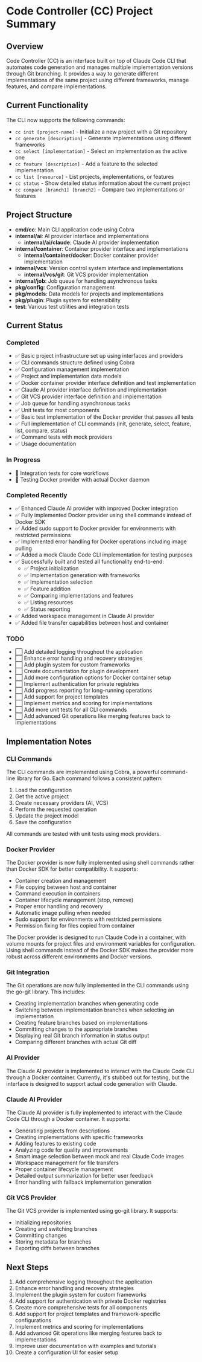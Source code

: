 # Code Controller (CC) Project Summary

## Overview
Code Controller (CC) is an interface built on top of Claude Code CLI that automates code generation and manages multiple implementation versions through Git branching. It provides a way to generate different implementations of the same project using different frameworks, manage features, and compare implementations.

## Current Functionality
The CLI now supports the following commands:
- `cc init [project-name]` - Initialize a new project with a Git repository
- `cc generate [description]` - Generate implementations using different frameworks
- `cc select [implementation]` - Select an implementation as the active one
- `cc feature [description]` - Add a feature to the selected implementation
- `cc list [resource]` - List projects, implementations, or features
- `cc status` - Show detailed status information about the current project
- `cc compare [branch1] [branch2]` - Compare two implementations or features

## Project Structure
- **cmd/cc**: Main CLI application code using Cobra
- **internal/ai**: AI provider interface and implementations
  - **internal/ai/claude**: Claude AI provider implementation
- **internal/container**: Container provider interface and implementations
  - **internal/container/docker**: Docker container provider implementation 
- **internal/vcs**: Version control system interface and implementations
  - **internal/vcs/git**: Git VCS provider implementation
- **internal/job**: Job queue for handling asynchronous tasks
- **pkg/config**: Configuration management
- **pkg/models**: Data models for projects and implementations
- **pkg/plugin**: Plugin system for extensibility
- **test**: Various test utilities and integration tests

## Current Status

### Completed
- ✅ Basic project infrastructure set up using interfaces and providers
- ✅ CLI commands structure defined using Cobra
- ✅ Configuration management implementation
- ✅ Project and implementation data models
- ✅ Docker container provider interface definition and test implementation
- ✅ Claude AI provider interface definition and implementation
- ✅ Git VCS provider interface definition and implementation
- ✅ Job queue for handling asynchronous tasks
- ✅ Unit tests for most components
- ✅ Basic test implementation of the Docker provider that passes all tests
- ✅ Full implementation of CLI commands (init, generate, select, feature, list, compare, status)
- ✅ Command tests with mock providers
- ✅ Usage documentation

### In Progress
- 🔄 Integration tests for core workflows
- 🔄 Testing Docker provider with actual Docker daemon

### Completed Recently
- ✅ Enhanced Claude AI provider with improved Docker integration
- ✅ Fully implemented Docker provider using shell commands instead of Docker SDK
- ✅ Added sudo support to Docker provider for environments with restricted permissions
- ✅ Implemented error handling for Docker operations including image pulling
- ✅ Added a mock Claude Code CLI implementation for testing purposes
- ✅ Successfully built and tested all functionality end-to-end:
  - ✅ Project initialization
  - ✅ Implementation generation with frameworks
  - ✅ Implementation selection
  - ✅ Feature addition
  - ✅ Comparing implementations and features
  - ✅ Listing resources
  - ✅ Status reporting
- ✅ Added workspace management in Claude AI provider
- ✅ Added file transfer capabilities between host and container

### TODO
- ⬜ Add detailed logging throughout the application
- ⬜ Enhance error handling and recovery strategies
- ⬜ Add plugin system for custom frameworks
- ⬜ Create documentation for plugin development
- ⬜ Add more configuration options for Docker container setup
- ⬜ Implement authentication for private registries
- ⬜ Add progress reporting for long-running operations
- ⬜ Add support for project templates
- ⬜ Implement metrics and scoring for implementations
- ⬜ Add more unit tests for all CLI commands
- ⬜ Add advanced Git operations like merging features back to implementations

## Implementation Notes

### CLI Commands
The CLI commands are implemented using Cobra, a powerful command-line library for Go. Each command follows a consistent pattern:
1. Load the configuration
2. Get the active project
3. Create necessary providers (AI, VCS)
4. Perform the requested operation
5. Update the project model
6. Save the configuration

All commands are tested with unit tests using mock providers.

### Docker Provider
The Docker provider is now fully implemented using shell commands rather than Docker SDK for better compatibility. It supports:
- Container creation and management
- File copying between host and container
- Command execution in containers
- Container lifecycle management (stop, remove)
- Proper error handling and recovery
- Automatic image pulling when needed
- Sudo support for environments with restricted permissions
- Permission fixing for files copied from container

The Docker provider is designed to run Claude Code in a container, with volume mounts for project files and environment variables for configuration. Using shell commands instead of the Docker SDK makes the provider more robust across different environments and Docker versions.

### Git Integration
The Git operations are now fully implemented in the CLI commands using the go-git library. This includes:
- Creating implementation branches when generating code
- Switching between implementation branches when selecting an implementation
- Creating feature branches based on implementations
- Committing changes to the appropriate branches
- Displaying real Git branch information in status output
- Comparing different branches with actual Git diff

### AI Provider
The Claude AI provider is implemented to interact with the Claude Code CLI through a Docker container. Currently, it's stubbed out for testing, but the interface is designed to support actual code generation with Claude.


### Claude AI Provider
The Claude AI provider is fully implemented to interact with the Claude Code CLI through a Docker container. It supports:
- Generating projects from descriptions
- Creating implementations with specific frameworks
- Adding features to existing code
- Analyzing code for quality and improvements
- Smart image selection between mock and real Claude Code images
- Workspace management for file transfers
- Proper container lifecycle management
- Detailed output summarization for better user feedback
- Error handling with fallback implementation generation

### Git VCS Provider
The Git VCS provider is implemented using go-git library. It supports:
- Initializing repositories
- Creating and switching branches 
- Committing changes
- Storing metadata for branches
- Exporting diffs between branches

## Next Steps
1. Add comprehensive logging throughout the application
2. Enhance error handling and recovery strategies
3. Implement the plugin system for custom frameworks
4. Add support for authentication with private Docker registries 
5. Create more comprehensive tests for all components
6. Add support for project templates and framework-specific configurations
7. Implement metrics and scoring for implementations
8. Add advanced Git operations like merging features back to implementations
9. Improve user documentation with examples and tutorials
10. Create a configuration UI for easier setup